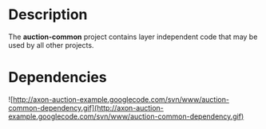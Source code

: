 # Description #
The **auction-common** project contains layer independent code that may be used by all other projects.

# Dependencies #
![http://axon-auction-example.googlecode.com/svn/www/auction-common-dependency.gif](http://axon-auction-example.googlecode.com/svn/www/auction-common-dependency.gif)